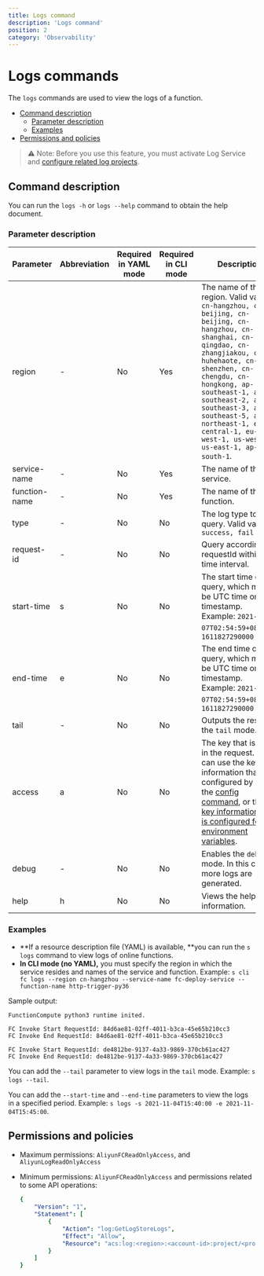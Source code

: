 ```yaml
---
title: Logs command
description: 'Logs command'
position: 2
category: 'Observability'
---
```

# Logs commands

The `logs` commands are used to view the logs of a function. 

- [Command description](#Command-description)
  - [Parameter description](#Parameter-description)
  - [Examples](#Examples)
- [Permissions and policies](#Permissions-and-policies)

> ⚠️ Note: Before you use this feature, you must activate Log Service and [configure related log projects](../yaml/service.md#logconfig). 


## Command description

You can run the `logs -h` or `logs --help` command to obtain the help document.

### Parameter description

| Parameter   | Abbreviation | Required in YAML mode | Required in CLI mode | Description                           |
| ------------- | -------- | -------------- | ------------- | ------------------------------------------------------------ |
| region    | -    | No      | Yes     | The name of the region. Valid values: `cn-hangzhou, cn-beijing, cn-beijing, cn-hangzhou, cn-shanghai, cn-qingdao, cn-zhangjiakou, cn-huhehaote, cn-shenzhen, cn-chengdu, cn-hongkong, ap-southeast-1, ap-southeast-2, ap-southeast-3, ap-southeast-5, ap-northeast-1, eu-central-1, eu-west-1, us-west-1, us-east-1, ap-south-1`. |
| service-name | -    | No      | Yes     | The name of the service.                            |
| function-name | -    | No      | Yes     | The name of the function.                            |
| type     | -    | No      | No     | The log type to query. Valid values: `success, fail`     |
| request-id     | -    | No      | No     | Query according to requestId within the time interval.     |
| start-time  | s    | No      | No     | The start time of the query, which must be UTC time or a timestamp. Example: `2021-06-07T02:54:59+08:00`，`1611827290000` |
| end-time   | e    | No      | No     | The end time of the query, which must be UTC time or a timestamp. Example: `2021-06-07T02:54:59+08:00`，`1611827290000` |
| tail     | -    | No      | No     | Outputs the result in the `tail` mode.                   |
| access    | a    | No      | No     | The key that is used in the request. You can use the key information that is configured by using the [config command](https://github.com/Serverless-Devs/Serverless-Devs/tree/master/docs/en/command/config.md#config-add-command), or the [key information that is configured for environment variables](https://github.com/Serverless-Devs/Serverless-Devs/tree/master/docs/en/command/config.md#Configure-keys-by-using-environment-variables). |
| debug     | -    | No      | No     | Enables the `debug` mode. In this case, more logs are generated.            |
| help     | h    | No      | No     | Views the help information.                         |

### Examples
 
- **If a resource description file (YAML) is available, **you can run the `s logs` command to view logs of online functions.
- **In CLI mode (no YAML),** you must specify the region in which the service resides and names of the service and function. Example: `s cli fc logs --region cn-hangzhou --service-name fc-deploy-service --function-name http-trigger-py36`
 
Sample output:

```
FunctionCompute python3 runtime inited.

FC Invoke Start RequestId: 84d6ae81-02ff-4011-b3ca-45e65b210cc3
FC Invoke End RequestId: 84d6ae81-02ff-4011-b3ca-45e65b210cc3

FC Invoke Start RequestId: de4812be-9137-4a33-9869-370cb61ac427
FC Invoke End RequestId: de4812be-9137-4a33-9869-370cb61ac427
```

You can add the `--tail` parameter to view logs in the `tail` mode. Example: `s logs --tail`.

You can add the `--start-time` and `--end-time` parameters to view the logs in a specified period. Example: `s logs -s 2021-11-04T15:40:00 -e 2021-11-04T15:45:00`.

## Permissions and policies

- Maximum permissions: `AliyunFCReadOnlyAccess`, and `AliyunLogReadOnlyAccess`

- Minimum permissions: `AliyunFCReadOnlyAccess` and permissions related to some API operations:

  ```yaml
  {
      "Version": "1",
      "Statement": [
          {
              "Action": "log:GetLogStoreLogs",
              "Effect": "Allow",
              "Resource": "acs:log:<region>:<account-id>:project/<project>/logstore/<logstore>"
          }
      ]
  }
  ```
